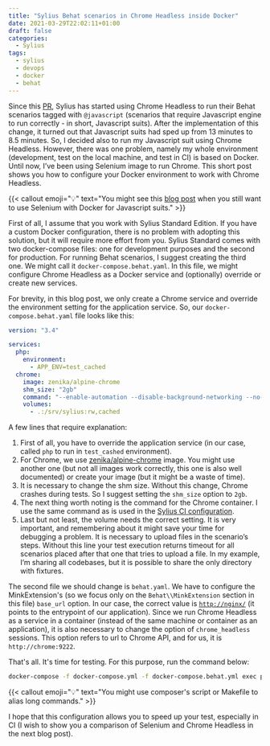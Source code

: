 ```yaml
---
title: "Sylius Behat scenarios in Chrome Headless inside Docker"
date: 2021-03-29T22:02:11+01:00
draft: false
categories: 
  - Sylius
tags:
  - sylius
  - devops
  - docker
  - behat
---
```


Since this [PR](https://github.com/Sylius/Sylius/pull/11505), Sylius has started using Chrome Headless to run their Behat scenarios tagged with `@javascript` (scenarios that require Javascript engine to run correctly - in short, Javascript suits). After the implementation of this change, it turned out that Javascript suits had sped up from 13 minutes to 8.5 minutes. So, I decided also to run my Javascript suit using Chrome Headless. However, there was one problem, namely my whole environment (development, test on the local machine, and test in CI) is based on Docker. Until now, I’ve been using Selenium image to run Chrome. This short post shows you how to configure your Docker environment to work with Chrome Headless.

{{< callout emoji="💡" text="You might see this [blog post](https://dev.to/kayneth/how-to-test-your-sylius-plugins-with-selenium-38ci) when you still want to use Selenium with Docker for Javascript suits." >}}

First of all, I assume that you work with Sylius Standard Edition. If you have a custom Docker configuration, there is no problem with adopting this solution, but it will require more effort from you.
Sylius Standard comes with two docker-compose files: one for development purposes and the second for production. For running Behat scenarios, I suggest creating the third one. We might call it `docker-compose.behat.yaml`. In this file, we might configure Chrome Headless as a Docker service and (optionally) override or create new services.

For brevity, in this blog post, we only create a Chrome service and override the environment setting for the application service. So, our `docker-compose.behat.yaml` file looks like this:

```yaml
version: "3.4"

services:
  php:
    environment:
      - APP_ENV=test_cached
  chrome:
    image: zenika/alpine-chrome
    shm_size: "2gb"
    command: "--enable-automation --disable-background-networking --no-default-browser-check --no-first-run --disable-popup-blocking --disable-default-apps --disable-translate --disable-extensions --no-sandbox --enable-features=Metal --headless --remote-debugging-port=9222 --remote-debugging-address=0.0.0.0 --window-size=2880,1800 --proxy-server='direct://' --proxy-bypass-list='*'"
    volumes:
      - .:/srv/sylius:rw,cached
```

A few lines that require explanation:

1. First of all, you have to override the application service (in our case, called `php` to run in `test_cashed` environment).
2. For Chrome, we use [zenika/alpine-chrome](https://github.com/Zenika/alpine-chrome) image. You might use another one (but not all images work correctly, this one is also well documented) or create your image (but it might be a waste of time).
3. It is necessary to change the shm size. Without this change, Chrome crashes during tests. So I suggest setting the `shm_size` option to `2gb`.
4. The next thing worth noting is the command for the Chrome container. I use the same command as is used in the [Sylius CI configuration](https://github.com/Sylius/Sylius/blob/master/.github/workflows/application.yml#L387).
5. Last but not least,  the volume needs the correct setting. It is very important, and remembering about it might save your time for debugging a problem. It is necessary to upload files in the scenario’s steps. Without this line your test execution returns timeout for all scenarios placed after that one that tries to upload a file. In my example, I’m sharing all codebases, but it is possible to share the only directory with fixtures.

The second file we should change is `behat.yaml`. We have to configure the MinkExtension's (so we focus only on the `Behat\\MinkExtension` section in this file) `base_url` option.  In our case, the correct value is [`http://nginx/`](http://nginx/) (it points to the entrypoint of our application).
Since we run Chrome Headless as a service in a container (instead of the same machine or container as an application), it is also necessary to change the option of `chrome_headless` sessions. This option refers to url to Chrome API, and for us, it is `http://chrome:9222`.

That's all. It's time for testing. For this purpose, run the command below:

```bash
docker-compose -f docker-compose.yml -f docker-compose.behat.yml exec php vendor/bin/behat --colors --strict --no-interaction -vvv -f progress -f pretty --tags="@javascript && ~@todo && ~@cli"
```

{{< callout emoji="💡" text="You might use composer's script or Makefile to alias long commands." >}}

I hope that this configuration allows you to speed up your test, especially in CI (I wish to show you a comparison of Selenium and Chrome Headless in the next blog post).